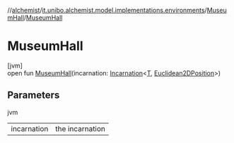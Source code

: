 //[alchemist](../../../index.md)/[it.unibo.alchemist.model.implementations.environments](../index.md)/[MuseumHall](index.md)/[MuseumHall](-museum-hall.md)

# MuseumHall

[jvm]\
open fun [MuseumHall](-museum-hall.md)(incarnation: [Incarnation](../../it.unibo.alchemist.model.interfaces/-incarnation/index.md)<[T](index.md), [Euclidean2DPosition](../../it.unibo.alchemist.model.implementations.positions/-euclidean2-d-position/index.md)>)

## Parameters

jvm

| | |
|---|---|
| incarnation | the incarnation |
